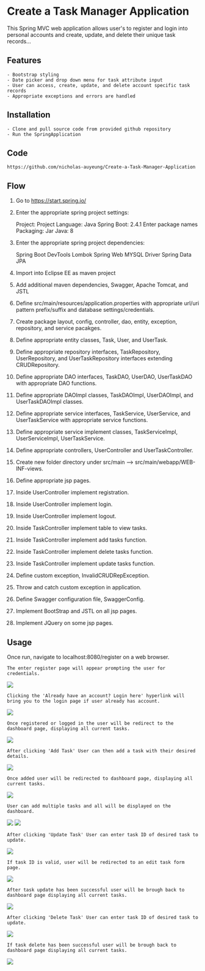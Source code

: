 # Create a Task Manager Application

This Spring MVC web application allows user's to register and login into personal accounts and create, update, and delete their unique task records...

## Features

	- Bootstrap styling
	- Date picker and drop down menu for task attribute input
	- User can access, create, update, and delete account specific task records
	- Appropriate exceptions and errors are handled

## Installation

	- Clone and pull source code from provided github repository
	- Run the SpringApplication 

## Code

	https://github.com/nicholas-auyeung/Create-a-Task-Manager-Application


## Flow

1. Go to https://start.spring.io/

2. Enter the appropriate spring project settings:

	Project: Project
	Language: Java
	Spring Boot: 2.4.1
	Enter package names
	Packaging: Jar
	Java: 8

3. Enter the appropriate spring project dependencies:
	
	Spring Boot DevTools
	Lombok
	Spring Web
	MYSQL Driver
	Spring Data JPA

4. Import into Eclipse EE as maven project

5. Add additional maven dependencies, Swagger, Apache Tomcat, and JSTL

6. Define src/main/resources/application.properties with appropriate url/uri pattern prefix/suffix and database settings/credentials.

7. Create package layout, config, controller, dao, entity, exception, repository, and service pacakges.

8. Define appropriate entity classes, Task, User, and UserTask.

9. Define appropriate repository interfaces, TaskRepository, UserRepository, and UserTaskRepository interfaces extending CRUDRepository.

10. Define appropriate DAO interfaces, TaskDAO, UserDAO, UserTaskDAO with appropriate DAO functions.

11. Define appropriate DAOImpl classes, TaskDAOImpl, UserDAOImpl, and UserTaskDAOImpl classes.

12. Define appropriate service interfaces, TaskService, UserService, and UserTaskService with appropriate service functions.

13. Define appropriate service implement classes, TaskServiceImpl, UserServiceImpl, UserTaskService.

14. Define appropriate controllers, UserController and UserTaskController.

15. Create new folder directory under src/main --> src/main/webapp/WEB-INF-views.

16. Define appropriate jsp pages.

17. Inside UserController implement registration.

18. Inside UserController implement login.

19. Inside UserController implement logout.

20. Inside TaskController implement table to view tasks.

21. Inside TaskController implement add tasks function.

22. Inside TaskController implement delete tasks function.

23. Inside TaskController implement update tasks function.

24. Define custom exception, InvalidCRUDRepException.

25. Throw and catch custom exception in application.

24. Define Swagger configuration file, SwaggerConfig.

25. Implement BootStrap and JSTL on all jsp pages.

26. Implement JQuery on some jsp pages.


## Usage
Once run, navigate to localhost:8080/register on a web browser.
	
	The enter register page will appear prompting the user for credentials.
![](screenshots/register.png)

	Clicking the 'Already have an account? Login here' hyperlink will bring you to the login page if user already has account.
![](screenshots/login.png)
	
	Once registered or logged in the user will be redirect to the dashboard page, displaying all current tasks.
![](screenshots/empty.png)

	After clicking 'Add Task' User can then add a task with their desired details.
![](screenshots/addtask.png)

	Once added user will be redirected to dashboard page, displaying all current tasks.
![](screenshots/onetask.png)

	User can add multiple tasks and all will be displayed on the dashboard.
![](screenshots/anothertask.png)
![](screenshots/multiple.png)

	After clicking 'Update Task' User can enter task ID of desired task to update.
![](screenshots/update.png)

	If task ID is valid, user will be redirected to an edit task form page.
![](screenshots/updateform.png)
	
	After task update has been successful user will be brough back to dashboard page displaying all current tasks.
![](screenshots/updateafter.png)

	After clicking 'Delete Task' User can enter task ID of desired task to update.
![](screenshots/delete.png)

	If task delete has been successful user will be brough back to dashboard page displaying all current tasks.
![](screenshots/deleteafter.png)





